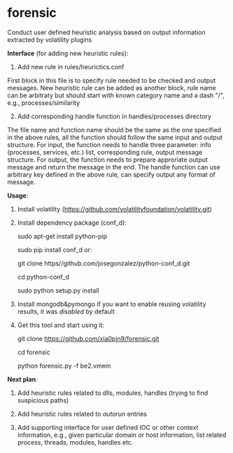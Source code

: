 forensic
========

Conduct user defined heuristic analysis based on output information extracted by volatility plugins


__Interface__ (for adding new heuristic rules):

1) Add new rule in rules/heurictics.conf

  First block in this file is to specify rule needed to be checked and output messages.
  New heuristic rule can be added as another block, rule name can be arbitraty but should start with known category name and a dash "/", e.g., processes/similarity

2) Add corresponding handle function in handles/processes directory

  The file name and function name should be the same as the one specified in the above rules, all the function should follow the same input and output structure. For input, the function needs to handle three parameter: info (processes, services, etc.) list, corresponding rule, output message structure. For output, the function needs to prepare approriate output message and return the message in the end. The handle function can use arbitrary key defined in the above rule, can specify output any format of message.



__Usage__:

1) Install volatility (https://github.com/volatilityfoundation/volatility.git)

2) Install dependency package (conf_d):

    sudo apt-get install python-pip
    
    sudo pip install conf_d
or: 

    git clone https//github.com/josegonzalez/python-conf_d.git
    
    cd python-conf_d
    
    sudo python setup.py install

3) Install mongodb&pymongo if you want to enable reusing volatility results, it was *disabled* by default

4) Get this tool and start using it:

    git clone https://github.com/xia0pin9/forensic.git
    
    cd forensic
    
    python forensic.py -f be2.vmem
    
    
__Next plan__:

1) Add heuristic rules related to dlls, modules, handles (trying to find suspicious paths)

2) Add heuristic rules related to *autorun* entries

3) Add supporting interface for user defined IOC or other context information, e.g., given particular domain or host information, list related process, threads, modules, handles etc.

